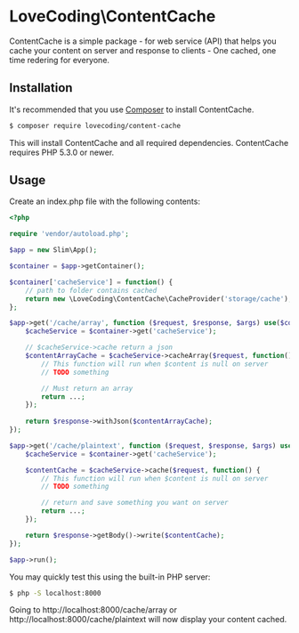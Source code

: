 # LoveCoding\ContentCache

ContentCache is a simple package - for web service (API) that helps you cache your content on server and response to clients - One cached, one time redering for everyone.

## Installation

It's recommended that you use [Composer](https://getcomposer.org/) to install ContentCache.

```bash
$ composer require lovecoding/content-cache
```

This will install ContentCache and all required dependencies. ContentCache requires PHP 5.3.0 or newer.

## Usage

Create an index.php file with the following contents:

```php
<?php

require 'vendor/autoload.php';

$app = new Slim\App();

$container = $app->getContainer();

$container['cacheService'] = function() {
    // path to folder contains cached
    return new \LoveCoding\ContentCache\CacheProvider('storage/cache');
};

$app->get('/cache/array', function ($request, $response, $args) use($container) {
    $cacheService = $container->get('cacheService');

    // $cacheService->cache return a json
    $contentArrayCache = $cacheService->cacheArray($request, function() {
        // This function will run when $content is null on server
        // TODO something

        // Must return an array
        return ...;
    });
    
    return $response->withJson($contentArrayCache);
});

$app->get('/cache/plaintext', function ($request, $response, $args) use($container) {
    $cacheService = $container->get('cacheService');

    $contentCache = $cacheService->cache($request, function() {
        // This function will run when $content is null on server
        // TODO something

        // return and save something you want on server
        return ...;
    });

    return $response->getBody()->write($contentCache);
});

$app->run();
```

You may quickly test this using the built-in PHP server:
```bash
$ php -S localhost:8000
```

Going to http://localhost:8000/cache/array or http://localhost:8000/cache/plaintext will now display your content cached.

